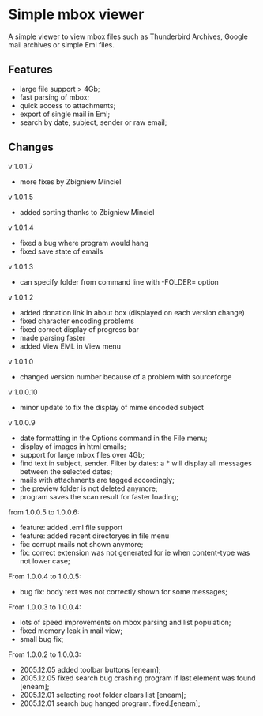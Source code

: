 Simple mbox viewer
=======

A simple viewer to view mbox files such as Thunderbird Archives, Google mail archives or simple Eml files.

Features
-----

* large file support > 4Gb;
* fast parsing of mbox;
* quick access to attachments;
* export of single mail in Eml;
* search by date, subject, sender or raw email; 

Changes
---

v 1.0.1.7

 - more fixes by Zbigniew Minciel

v 1.0.1.5

 - added sorting thanks to Zbigniew Minciel

v 1.0.1.4

 - fixed a bug where program would hang
 - fixed save state of emails

v 1.0.1.3

 - can specify folder from command line with -FOLDER= option

v 1.0.1.2

 - added donation link in about box (displayed on each version change)
 - fixed character encoding problems
 - fixed correct display of progress bar
 - made parsing faster
 - added View EML in View menu

v 1.0.1.0

 - changed version number because of a problem with sourceforge

v 1.0.0.10

 - minor update to fix the display of mime encoded subject

v 1.0.0.9

 - date formatting in the Options command in the File menu;
 - display of images in html emails;
 - support for large mbox files over 4Gb;
 - find text in subject, sender. Filter by dates: a * will display all messages between the selected dates;
 - mails with attachments are tagged accordingly;
 - the preview folder is not deleted anymore;
 - program saves the scan result for faster loading;

from 1.0.0.5 to 1.0.0.6:

 - feature: added .eml file support
 - feature: added recent directoryes in file menu
 - fix: corrupt mails not shown anymore;
 - fix: correct extension was not generated for ie when content-type was not lower case;

From 1.0.0.4 to 1.0.0.5:

 - bug fix: body text was not correctly shown for some messages;

From 1.0.0.3 to 1.0.0.4:

 - lots of speed improvements on mbox parsing and list population;
 - fixed memory leak in mail view;
 - small bug fix;

From 1.0.0.2 to 1.0.0.3:

 - 2005.12.05 added toolbar buttons [eneam];
 - 2005.12.05 fixed search bug crashing program if last element was found [eneam];
 - 2005.12.01 selecting root folder clears list [eneam];
 - 2005.12.01 search bug hanged program. fixed.[eneam];

 